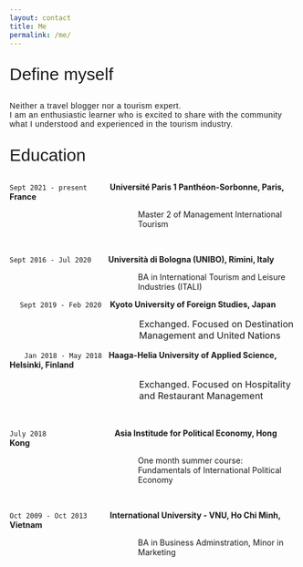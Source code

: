 ```yaml
---
layout: contact
title: Me
permalink: /me/
---
```


<p style="font-family: Helvetica; font-size: 30px; font-weight=bold;">Define myself</h2>

<p style="font-family: Helvetica; line-spacing: 12px; letter-spacing: 0.5px;"> Neither a travel blogger nor a tourism expert.<br> 
I am an enthusiastic learner who is excited to share with the community what I understood and experienced in the tourism industry.</p>

<p style="font-family: Helvetica; font-size: 30px; font-weight=bold;">Education</h2>

`Sept 2021 - present` &emsp; &emsp; <strong> Université Paris 1 Panthéon-Sorbonne, Paris, France </strong>
<p style="margin-left: 225px; "> Master 2 of Management International Tourism </p><br>

`Sept 2016 - Jul 2020` &emsp; &nbsp; <strong> Università di Bologna (UNIBO), Rimini, Italy </strong> 
<p style="margin-left: 225px;"> BA in International Tourism and Leisure Industries (ITALI) </p>

&emsp; `Sept 2019 - Feb 2020` &ensp; <strong> Kyoto University of Foreign Studies, Japan </strong> 
<p style="margin-left: 227px; font-size: 16px;"> Exchanged. Focused on Destination Management and United Nations </p>

&nbsp; &emsp; `Jan 2018 - May 2018` &nbsp; <strong> Haaga-Helia University of Applied Science, Helsinki, Finland </strong> 
<p style="margin-left: 227px; font-size: 16px;"> Exchanged. Focused on Hospitality and Restaurant Management </p><br>

`July 2018` &emsp; &emsp; &emsp; &emsp; &emsp; &emsp; &nbsp; <strong> Asia Institude for Political Economy, Hong Kong </strong> 
<p style="margin-left: 225px;"> One month summer course: Fundamentals of International Political Economy </p><br>

`Oct 2009 - Oct 2013` &emsp; &emsp; <strong> International University - VNU, Ho Chi Minh, Vietnam </strong> 
<p style="margin-left: 225px;"> BA in Business Adminstration, Minor in Marketing </p>
